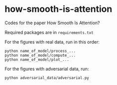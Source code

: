 # how-smooth-is-attention
Codes for the paper How Smooth Is Attention?

Required packages are in `requirements.txt`

For the figures with real data, run in this order:
```
python name_of_model/process_...
python name_of_model/compute_...
python name_of_model/plot_...
```

For the figures with adversarial data, run:
```
python adversarial_data/adversarial.py
```